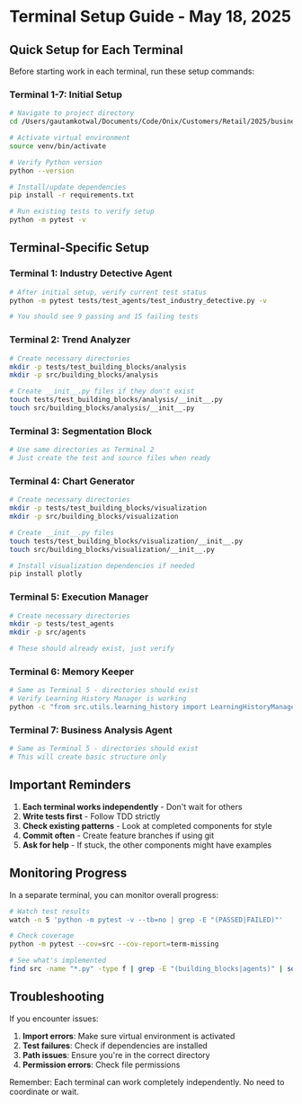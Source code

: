 # Terminal Setup Guide - May 18, 2025

## Quick Setup for Each Terminal

Before starting work in each terminal, run these setup commands:

### Terminal 1-7: Initial Setup
```bash
# Navigate to project directory
cd /Users/gautamkotwal/Documents/Code/Onix/Customers/Retail/2025/business-analysis-platform

# Activate virtual environment
source venv/bin/activate

# Verify Python version
python --version

# Install/update dependencies
pip install -r requirements.txt

# Run existing tests to verify setup
python -m pytest -v
```

## Terminal-Specific Setup

### Terminal 1: Industry Detective Agent
```bash
# After initial setup, verify current test status
python -m pytest tests/test_agents/test_industry_detective.py -v

# You should see 9 passing and 15 failing tests
```

### Terminal 2: Trend Analyzer
```bash
# Create necessary directories
mkdir -p tests/test_building_blocks/analysis
mkdir -p src/building_blocks/analysis

# Create __init__.py files if they don't exist
touch tests/test_building_blocks/analysis/__init__.py
touch src/building_blocks/analysis/__init__.py
```

### Terminal 3: Segmentation Block
```bash
# Use same directories as Terminal 2
# Just create the test and source files when ready
```

### Terminal 4: Chart Generator
```bash
# Create necessary directories
mkdir -p tests/test_building_blocks/visualization
mkdir -p src/building_blocks/visualization

# Create __init__.py files
touch tests/test_building_blocks/visualization/__init__.py
touch src/building_blocks/visualization/__init__.py

# Install visualization dependencies if needed
pip install plotly
```

### Terminal 5: Execution Manager
```bash
# Create necessary directories
mkdir -p tests/test_agents
mkdir -p src/agents

# These should already exist, just verify
```

### Terminal 6: Memory Keeper
```bash
# Same as Terminal 5 - directories should exist
# Verify Learning History Manager is working
python -c "from src.utils.learning_history import LearningHistoryManager; print('Learning History OK')"
```

### Terminal 7: Business Analysis Agent
```bash
# Same as Terminal 5 - directories should exist
# This will create basic structure only
```

## Important Reminders

1. **Each terminal works independently** - Don't wait for others
2. **Write tests first** - Follow TDD strictly
3. **Check existing patterns** - Look at completed components for style
4. **Commit often** - Create feature branches if using git
5. **Ask for help** - If stuck, the other components might have examples

## Monitoring Progress

In a separate terminal, you can monitor overall progress:

```bash
# Watch test results
watch -n 5 'python -m pytest -v --tb=no | grep -E "(PASSED|FAILED)"'

# Check coverage
python -m pytest --cov=src --cov-report=term-missing

# See what's implemented
find src -name "*.py" -type f | grep -E "(building_blocks|agents)" | sort
```

## Troubleshooting

If you encounter issues:

1. **Import errors**: Make sure virtual environment is activated
2. **Test failures**: Check if dependencies are installed
3. **Path issues**: Ensure you're in the correct directory
4. **Permission errors**: Check file permissions

Remember: Each terminal can work completely independently. No need to coordinate or wait.
